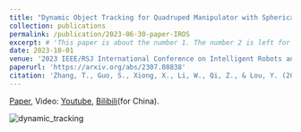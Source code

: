 ```yaml
---
title: "Dynamic Object Tracking for Quadruped Manipulator with Spherical Image-Based Approach"
collection: publications
permalink: /publication/2023-06-30-paper-IROS
excerpt: # 'This paper is about the number 1. The number 2 is left for future work.'
date: 2023-10-01
venue: '2023 IEEE/RSJ International Conference on Intelligent Robots and Systems (IROS)'
paperurl: 'https://arxiv.org/abs/2307.08838'
citation: 'Zhang, T., Guo, S., Xiong, X., Li, W., Qi, Z., & Lou, Y. (2023). Dynamic Object Tracking for Quadruped Manipulator with Spherical Image-Based Approach. arXiv preprint arXiv:2307.08838.'
---
```


[Paper](https://arxiv.org/abs/2307.08838), Video: [Youtube](https://www.youtube.com/watch?v=Tep_d-BOPwo), [Bilibili](https://www.bilibili.com/video/BV1ty4y1X7q1/)(for China).

![dynamic_tracking](..\images\publication\dynamic_tracking.gif)

